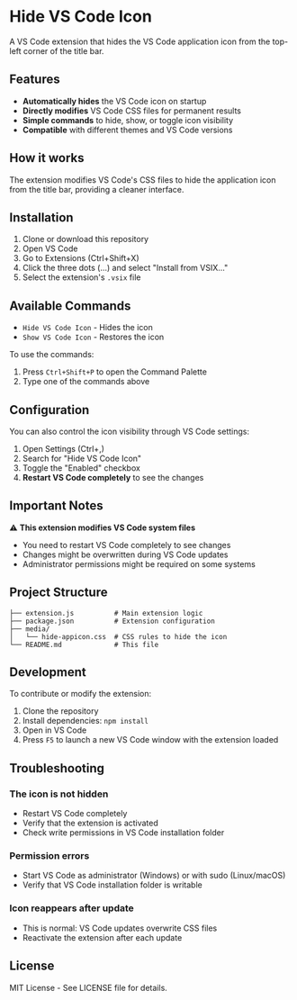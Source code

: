 # Hide VS Code Icon

A VS Code extension that hides the VS Code application icon from the top-left corner of the title bar.

## Features

- **Automatically hides** the VS Code icon on startup
- **Directly modifies** VS Code CSS files for permanent results
- **Simple commands** to hide, show, or toggle icon visibility
- **Compatible** with different themes and VS Code versions

## How it works

The extension modifies VS Code's CSS files to hide the application icon from the title bar, providing a cleaner interface.

## Installation

1. Clone or download this repository
2. Open VS Code
3. Go to Extensions (Ctrl+Shift+X)
4. Click the three dots (...) and select "Install from VSIX..."
5. Select the extension's `.vsix` file

## Available Commands

- `Hide VS Code Icon` - Hides the icon
- `Show VS Code Icon` - Restores the icon

To use the commands:
1. Press `Ctrl+Shift+P` to open the Command Palette
2. Type one of the commands above

## Configuration

You can also control the icon visibility through VS Code settings:

1. Open Settings (Ctrl+,)
2. Search for "Hide VS Code Icon"
3. Toggle the "Enabled" checkbox
4. **Restart VS Code completely** to see the changes

## Important Notes

⚠️ **This extension modifies VS Code system files**

- You need to restart VS Code completely to see changes
- Changes might be overwritten during VS Code updates
- Administrator permissions might be required on some systems

## Project Structure

```
├── extension.js          # Main extension logic
├── package.json          # Extension configuration
├── media/
│   └── hide-appicon.css  # CSS rules to hide the icon
└── README.md             # This file
```

## Development

To contribute or modify the extension:

1. Clone the repository
2. Install dependencies: `npm install`
3. Open in VS Code
4. Press `F5` to launch a new VS Code window with the extension loaded

## Troubleshooting

### The icon is not hidden
- Restart VS Code completely
- Verify that the extension is activated
- Check write permissions in VS Code installation folder

### Permission errors
- Start VS Code as administrator (Windows) or with sudo (Linux/macOS)
- Verify that VS Code installation folder is writable

### Icon reappears after update
- This is normal: VS Code updates overwrite CSS files
- Reactivate the extension after each update

## License

MIT License - See LICENSE file for details.

